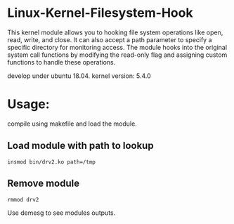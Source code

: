 # Linux-Kernel-Filesystem-Hook
This kernel module allows you to hooking file system operations like open, read, write, and close. It can also accept a path parameter to specify a specific directory for monitoring access. The module hooks into the original system call functions by modifying the read-only flag and assigning custom functions to handle these operations.

develop under ubuntu 18.04. kernel version: 5.4.0

# Usage:
compile using makefile and load the module.

## Load module with path to lookup
```
insmod bin/drv2.ko path=/tmp
```

## Remove module
```
rmmod drv2
```

Use demesg to see modules outputs.
